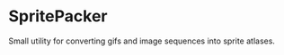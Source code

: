 SpritePacker
============

Small utility for converting gifs and image sequences into sprite atlases.
